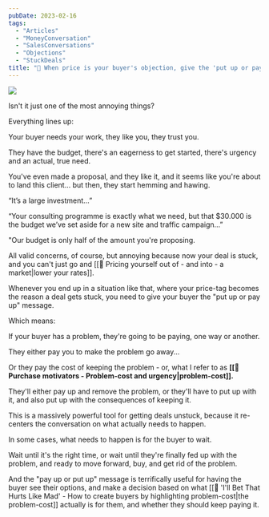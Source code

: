 ```yaml
---
pubDate: 2023-02-16
tags:
  - "Articles"
  - "MoneyConversation"
  - "SalesConversations"
  - "Objections"
  - "StuckDeals"
title: "📄 When price is your buyer's objection, give the 'put up or pay up message'"
---
```


![](Media/SalesflowCoach.app_If-money-prevents-a-sale_pay-up-or-put-up-message.jpg.jpeg)

Isn't it just one of the most annoying things?

Everything lines up:

Your buyer needs your work, they like you, they trust you.

They have the budget, there's an eagerness to get started, there's urgency and an actual, true need.

You've even made a proposal, and they like it, and it seems like you're about to land this client... but then, they start hemming and hawing.

“It’s a large investment…”

“Your consulting programme is exactly what we need, but that $30.000 is the budget we’ve set aside for a new site and traffic campaign…”

"Our budget is only half of the amount you're proposing.

All valid concerns, of course, but annoying because now your deal is stuck, and you can't just go and [[📄 Pricing yourself out of - and into - a market|lower your rates]].

Whenever you end up in a situation like that, where your price-tag becomes the reason a deal gets stuck, you need to give your buyer the "put up or pay up" message.

Which means:

If your buyer has a problem, they're going to be paying, one way or another.

They either pay you to make the problem go away...

Or they pay the cost of keeping the problem - or, what I refer to as **[[📄 Purchase motivators - Problem-cost and urgency|problem-cost]].**

They'll either pay up and remove the problem, or they'll have to put up with it, and also put up with the consequences of keeping it.

This is a massively powerful tool for getting deals unstuck, because it re-centers the conversation on what actually needs to happen.

In some cases, what needs to happen is for the buyer to wait.

Wait until it's the right time, or wait until they're finally fed up with the problem, and ready to move forward, buy, and get rid of the problem.

And the "pay up or put up" message is terrifically useful for having the buyer see their options, and make a decision based on what [[📄 'I'll Bet That Hurts Like Mad' - How to create buyers by highlighting problem-cost|the problem-cost]] actually is for them, and whether they should keep paying it.
